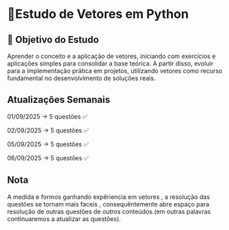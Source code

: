 
# 🐍Estudo de Vetores em Python

## 🎯 Objetivo do Estudo
Aprender o conceito e a aplicação de vetores, iniciando com exercícios e aplicações simples para consolidar a base teórica. A partir disso, evoluir para a implementação prática em projetos, utilizando vetores como recurso fundamental no desenvolvimento de soluções reais.


## Atualizações Semanais
01/09/2025 -> 5 questões ✅

02/09/2025 -> 5 questões ✅ 

05/09/2025 -> 5 questões ✅

06/09/2025 -> 5 questões ✅ 

## Nota
 A medida e formos ganhando expêriencia em vetores , a resolução das questões se tornam mais faceis , consequêntemente abre espaço para resolução de outras questões de outros conteúdos.(em outras palavras continuaremos a atualizar as questões).
